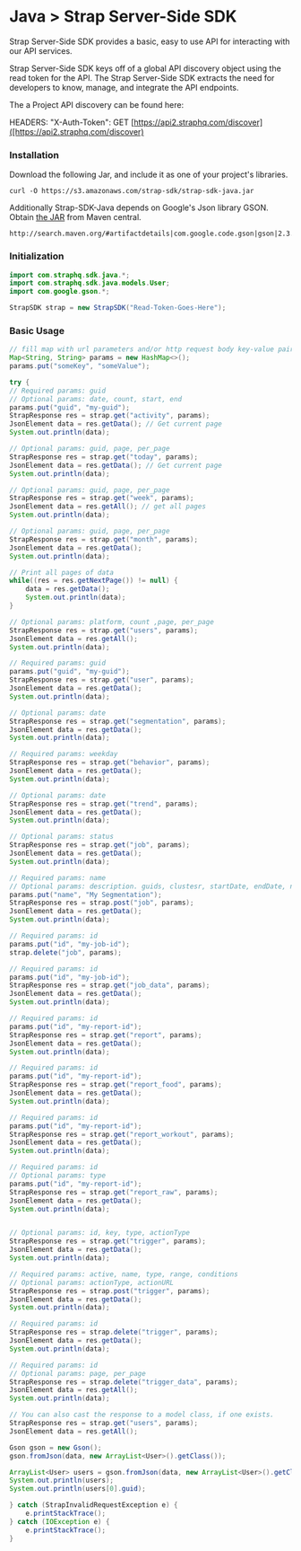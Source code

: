 # Java > Strap Server-Side SDK

Strap Server-Side SDK provides a basic, easy to use API for interacting with our API services.

Strap Server-Side SDK keys off of a global API discovery object using the read token for the API.
The Strap Server-Side SDK extracts the need for developers to know, manage, and integrate the API endpoints.

The a Project API discovery can be found here:

HEADERS: "X-Auth-Token":
GET [https://api2.straphq.com/discover]([https://api2.straphq.com/discover)

### Installation
Download the following Jar, and include it as one of your project's libraries.
```
curl -O https://s3.amazonaws.com/strap-sdk/strap-sdk-java.jar
```
 Additionally Strap-SDK-Java depends on Google's Json library GSON. Obtain [the JAR](http://search.maven.org/#artifactdetails|com.google.code.gson|gson|2.3.1|jar) from Maven central.
```
http://search.maven.org/#artifactdetails|com.google.code.gson|gson|2.3.1|jar
```

### Initialization

```java
import com.straphq.sdk.java.*;
import com.straphq.sdk.java.models.User;
import com.google.gson.*;

StrapSDK strap = new StrapSDK("Read-Token-Goes-Here");
```

### Basic Usage
```java
// fill map with url parameters and/or http request body key-value pairs
Map<String, String> params = new HashMap<>();
params.put("someKey", "someValue");

try {
// Required params: guid
// Optional params: date, count, start, end
params.put("guid", "my-guid");
StrapResponse res = strap.get("activity", params);
JsonElement data = res.getData(); // Get current page
System.out.println(data);

// Optional params: guid, page, per_page
StrapResponse res = strap.get("today", params);
JsonElement data = res.getData(); // Get current page
System.out.println(data);

// Optional params: guid, page, per_page
StrapResponse res = strap.get("week", params);
JsonElement data = res.getAll(); // get all pages
System.out.println(data);

// Optional params: guid, page, per_page
StrapResponse res = strap.get("month", params);
JsonElement data = res.getData();
System.out.println(data);

// Print all pages of data
while((res = res.getNextPage()) != null) {
    data = res.getData();
    System.out.println(data);
}

// Optional params: platform, count ,page, per_page
StrapResponse res = strap.get("users", params);
JsonElement data = res.getAll();
System.out.println(data);

// Required params: guid
params.put("guid", "my-guid");
StrapResponse res = strap.get("user", params);
JsonElement data = res.getData();
System.out.println(data);

// Optional params: date
StrapResponse res = strap.get("segmentation", params);
JsonElement data = res.getData();
System.out.println(data);

// Required params: weekday
StrapResponse res = strap.get("behavior", params);
JsonElement data = res.getData();
System.out.println(data);

// Optional params: date
StrapResponse res = strap.get("trend", params);
JsonElement data = res.getData();
System.out.println(data);

// Optional params: status
StrapResponse res = strap.get("job", params);
JsonElement data = res.getData();
System.out.println(data);

// Required params: name
// Optional params: description. guids, clustesr, startDate, endDate, notificationUrl
params.put("name", "My Segmentation");
StrapResponse res = strap.post("job", params);
JsonElement data = res.getData();
System.out.println(data);

// Required params: id
params.put("id", "my-job-id");
strap.delete("job", params);

// Required params: id
params.put("id", "my-job-id");
StrapResponse res = strap.get("job_data", params);
JsonElement data = res.getData();
System.out.println(data);

// Required params: id
params.put("id", "my-report-id");
StrapResponse res = strap.get("report", params);
JsonElement data = res.getData();
System.out.println(data);

// Required params: id
params.put("id", "my-report-id");
StrapResponse res = strap.get("report_food", params);
JsonElement data = res.getData();
System.out.println(data);

// Required params: id
params.put("id", "my-report-id");
StrapResponse res = strap.get("report_workout", params);
JsonElement data = res.getData();
System.out.println(data);

// Required params: id
// Optional params: type
params.put("id", "my-report-id");
StrapResponse res = strap.get("report_raw", params);
JsonElement data = res.getData();
System.out.println(data);


// Optional params: id, key, type, actionType
StrapResponse res = strap.get("trigger", params);
JsonElement data = res.getData();
System.out.println(data);

// Required params: active, name, type, range, conditions
// Optional params: actionType, actionURL
StrapResponse res = strap.post("trigger", params);
JsonElement data = res.getData();
System.out.println(data);

// Required params: id
StrapResponse res = strap.delete("trigger", params);
JsonElement data = res.getData();
System.out.println(data);

// Required params: id
// Optional params: page, per_page
StrapResponse res = strap.delete("trigger_data", params);
JsonElement data = res.getAll();
System.out.println(data);

// You can also cast the response to a model class, if one exists.
StrapResponse res = strap.get("users", params);
JsonElement data = res.getAll();

Gson gson = new Gson();
gson.fromJson(data, new ArrayList<User>().getClass());

ArrayList<User> users = gson.fromJson(data, new ArrayList<User>().getClass());
System.out.println(users);
System.out.println(users[0].guid);

} catch (StrapInvalidRequestException e) {
    e.printStackTrace();
} catch (IOException e) {
    e.printStackTrace();
}
```
